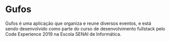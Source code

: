# Gufos

Gufos é uma aplicação que organiza e reune diversos eventos, e está sendo desenvolvido como parte do curso de desenvolvimento fullstack pelo Code Experience 2019 na Escola SENAI de Informática.


